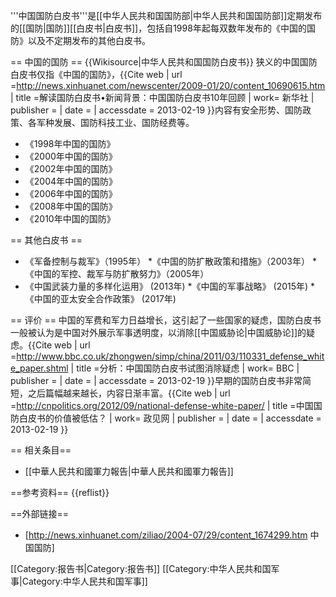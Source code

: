 '''中国国防白皮书'''是[[中华人民共和国国防部|中华人民共和国国防部]]定期发布的[[国防|国防]][[白皮书|白皮书]]，包括自1998年起每双数年发布的《中国的国防》以及不定期发布的其他白皮书。

== 中国的国防 ==
{{Wikisource|中华人民共和国国防白皮书}}
狭义的中国国防白皮书仅指《中国的国防》，<ref>{{Cite web | url =http://news.xinhuanet.com/newscenter/2009-01/20/content_10690615.htm | title =解读国防白皮书•新闻背景：中国国防白皮书10年回顾 | work= 新华社 | publisher = | date = | accessdate = 2013-02-19 }}</ref>内容有安全形势、国防政策、各军种发展、国防科技工业、国防经费等。
* 《1998年中国的国防》
* 《2000年中国的国防》
* 《2002年中国的国防》
* 《2004年中国的国防》
* 《2006年中国的国防》
* 《2008年中国的国防》
* 《2010年中国的国防》

== 其他白皮书 ==
* 《军备控制与裁军》（1995年）
*《中国的防扩散政策和措施》（2003年）
*《中国的军控、裁军与防扩散努力》（2005年）
* 《中国武装力量的多样化运用》 (2013年)
*《中国的军事战略》 (2015年)
*《中国的亚太安全合作政策》 (2017年)

== 评价 ==
中国的军费和军力日益增长，这引起了一些国家的疑虑，国防白皮书一般被认为是中国对外展示军事透明度，以消除[[中国威胁论|中国威胁论]]的疑虑。<ref>{{Cite web | url =http://www.bbc.co.uk/zhongwen/simp/china/2011/03/110331_defense_white_paper.shtml | title =分析：中国国防白皮书试图消除疑虑 | work= BBC | publisher = | date = | accessdate = 2013-02-19 }}</ref>早期的国防白皮书非常简短，之后篇幅越来越长，内容日渐丰富。<ref>{{Cite web | url =http://cnpolitics.org/2012/09/national-defense-white-paper/ | title =中国国防白皮书的价值被低估？ | work= 政见网 | publisher = | date = | accessdate = 2013-02-19 }}</ref>

== 相关条目==
* [[中華人民共和國軍力報告|中華人民共和國軍力報告]]

==参考资料==
{{reflist}}

==外部链接==
* [http://news.xinhuanet.com/ziliao/2004-07/29/content_1674299.htm 中国国防]

[[Category:报告书|Category:报告书]]
[[Category:中华人民共和国军事|Category:中华人民共和国军事]]